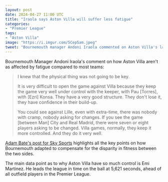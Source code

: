 ```yaml
---
layout: post
date: 2024-04-27 11:00 UTC
title: "Iraola says Aston Villa will suffer less fatigue"
categories:
- "Premier League"
tags:
- "Aston Villa"
image: "https://i.imgur.com/5CepSam.jpeg"
tweet: "Bournemouth manager Andoni Iraola commented on Aston Villa's lack of fatigue saying, 'even with extra-time, there was nobody with cramp, nobody asking for changes', and he attributes that to how they 'keep it more controlled.'"
---
```


Bournemouth Manager Andoni Iraola's comment on how Aston Villa aren't as affected by fatigue compared to most teams:

<!---more--->

> I knew that the physical thing was not going to be key.
>  
> It is very difficult to open the game against Villa because they keep the game very well under control with the keeper, with Pau [Torres], with [Ezri] Konsa. They have a very good structure. They don't lose it, they have confidence in their build-up.
> 
> You could see against Lille, even with extra-time, there was nobody with cramp, nobody asking for changes. If you see the game [between Man] City and Real Madrid, there were seven or eight players asking to be changed. Villa games, normally, they keep it more controlled. And they do it very well. 

[Adam Bate's post for Sky Sports](https://www.skysports.com/football/news/12037/13120909/aston-villa-s-style-of-play-under-unai-emery-led-by-emi-martinez-helps-beat-fatigue-by-resting-in-possession) highlights all the key points on how Bournemouth adapted to compensate for the disparity in fitness between the two sides.

The main data point as to why Aston Villa have so much control is Emi Martinez. He leads the league in time on the ball at 5,621 seconds, ahead of all outfield players in the Premier League.
